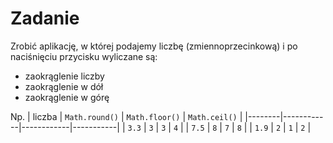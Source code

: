# Zadanie

Zrobić aplikację, w której podajemy liczbę (zmiennoprzecinkową) i po naciśnięciu przycisku wyliczane są:
- zaokrąglenie liczby
- zaokrąglenie w dół
- zaokrąglenie w górę

Np.
| liczba | `Math.round()` | `Math.floor()` | `Math.ceil()` |
|--------|------------|------------|-----------|
| `3.3`  | `3`        | `3`        | `4`       |
| `7.5`  | `8`        | `7`        | `8`       |
| `1.9`  | `2`        | `1`        | `2`       |
